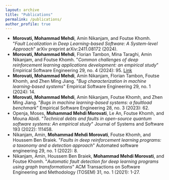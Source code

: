 ```yaml
---
layout: archive
title: "Publications"
permalink: /publications/
author_profile: true
---
```

* **Morovati, Mohammad Mehdi**, Amin Nikanjam, and Foutse Khomh. "*Fault Localization in Deep Learning-based Software: A System-level Approach*" arXiv preprint arXiv:2411.08172 (2024).
* **Morovati, Mohammad Mehdi**, Florian Tambon, Mina Taraghi, Amin Nikanjam, and Foutse Khomh. "*Common challenges of deep reinforcement learning applications development: an empirical study*" Empirical Software Engineering 29, no. 4 (2024): 95. [Link](https://arxiv.org/pdf/2411.08172)
* **Morovati, Mohammad Mehdi**, Amin Nikanjam, Florian Tambon, Foutse Khomh, and Zhen Ming Jiang. "*Bug characterization in machine learning-based systems*" Empirical Software Engineering 29, no. 1 (2024): 14.
* **Morovati, Mohammad Mehdi**, Amin Nikanjam, Foutse Khomh, and Zhen Ming Jiang. "*Bugs in machine learning-based systems: a faultload benchmark*" Empirical Software Engineering 28, no. 3 (2023): 62.
* Openja, Moses, **Mohammad Mehdi Morovati**, Le An, Foutse Khomh, and Mouna Abidi. "*Technical debts and faults in open-source quantum software systems: An empirical study*" Journal of Systems and Software 193 (2022): 111458.
* Nikanjam, Amin, **Mohammad Mehdi Morovati**, Foutse Khomh, and Houssem Ben Braiek. "*Faults in deep reinforcement learning programs: a taxonomy and a detection approach*" Automated software engineering 29, no. 1 (2022): 8.
* Nikanjam, Amin, Houssem Ben Braiek, **Mohammad Mehdi Morovati**, and Foutse Khomh. "*Automatic fault detection for deep learning programs using graph transformations*" ACM Transactions on Software Engineering and Methodology (TOSEM) 31, no. 1 (2021): 1-27.
